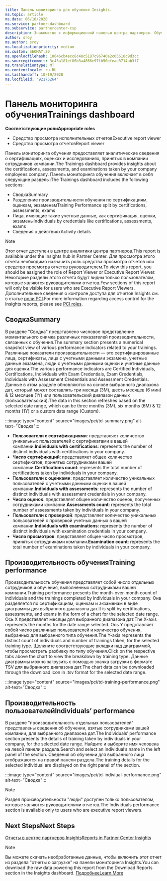 ```yaml
---
title: Панель мониторинга для обучения Insights.
ms.topic: article
ms.date: 06/16/2020
ms.service: partner-dashboard
ms.subservice: partnercenter-csp
description: Знакомство с информационной панелью центра партнеров. Обучение — это один из отчетов, доступных в области управления партнерами Insights (PCI).
author: sroy
ms.author: sroy
ms.localizationpriority: medium
ms.custom: SEOMAY.20
ms.openlocfilehash: 10646cb4ecc6c48c5187c96740a2c05610c9d3cc
ms.sourcegitcommit: 3c45a181ef86b3a4866e97fb50efeae8714ab3f7
ms.translationtype: MT
ms.contentlocale: ru-RU
ms.lasthandoff: 10/19/2020
ms.locfileid: "92175264"
---
```

# <a name="trainings-dashboard"></a><span data-ttu-id="411a4-104">Панель мониторинга обучения</span><span class="sxs-lookup"><span data-stu-id="411a4-104">Trainings dashboard</span></span>

<span data-ttu-id="411a4-105">**Соответствующие роли**</span><span class="sxs-lookup"><span data-stu-id="411a4-105">**Appropriate roles**</span></span>
- <span data-ttu-id="411a4-106">Средство просмотра исполнительных отчетов</span><span class="sxs-lookup"><span data-stu-id="411a4-106">Executive report viewer</span></span>
- <span data-ttu-id="411a4-107">Средство просмотра отчетов</span><span class="sxs-lookup"><span data-stu-id="411a4-107">Report viewer</span></span>

<span data-ttu-id="411a4-108">Панель мониторинга обучения предоставляет аналитические сведения о сертификациях, оценках и исследованиях, принятых в компании сотрудников компании.</span><span class="sxs-lookup"><span data-stu-id="411a4-108">The Trainings dashboard provides insights about the certifications, assessments, and examinations taken by your company employees company.</span></span> <span data-ttu-id="411a4-109">Панель мониторинга обучения включает в себя следующие разделы:</span><span class="sxs-lookup"><span data-stu-id="411a4-109">The Trainings dashboard includes the following sections:</span></span>

- <span data-ttu-id="411a4-110">Сводка</span><span class="sxs-lookup"><span data-stu-id="411a4-110">Summary</span></span>
- <span data-ttu-id="411a4-111">Разделение производительности обучения по сертификациям, оценкам, экзаменам</span><span class="sxs-lookup"><span data-stu-id="411a4-111">Training Performance split by certifications, assessments, exams</span></span>
- <span data-ttu-id="411a4-112">Лица, имеющие такие учетные данные, как сертификация, оценки, экзамены</span><span class="sxs-lookup"><span data-stu-id="411a4-112">Individuals by credentials like certifications, assessments, exams</span></span>
- <span data-ttu-id="411a4-113">Сведения о действиях</span><span class="sxs-lookup"><span data-stu-id="411a4-113">Activity details</span></span>

>[!NOTE] 
><span data-ttu-id="411a4-114">Этот отчет доступен в центре аналитики центра партнеров.</span><span class="sxs-lookup"><span data-stu-id="411a4-114">This report is available under the Insights hub in Partner Center.</span></span> <span data-ttu-id="411a4-115">Для просмотра этого отчета необходимо назначить роль средства просмотра отчетов или средство просмотра отчетов руководителем.</span><span class="sxs-lookup"><span data-stu-id="411a4-115">To view this report, you should be assigned the role of Report Viewer or Executive Report Viewer.</span></span> <span data-ttu-id="411a4-116">Некоторые разделы этого отчета будут видны только пользователям, которые являются руководителями отчетов.</span><span class="sxs-lookup"><span data-stu-id="411a4-116">Few sections of this report will only be visible for users who are Executive Report Viewers.</span></span> <span data-ttu-id="411a4-117">Дополнительные сведения о контроле доступа для отчетов Insights см. в статье [роли PCI](pci-roles.md).</span><span class="sxs-lookup"><span data-stu-id="411a4-117">For more information regarding access control for the Insights reports, please see [PCI roles](pci-roles.md).</span></span>

## <a name="summary"></a><span data-ttu-id="411a4-118">Сводка</span><span class="sxs-lookup"><span data-stu-id="411a4-118">Summary</span></span>

<span data-ttu-id="411a4-119">В разделе "Сводка" представлено числовое представление моментального снимка различных показателей производительности, связанных с обучения.</span><span class="sxs-lookup"><span data-stu-id="411a4-119">The summary section presents a numerical snapshot view of various performance indicators related to your trainings.</span></span> <span data-ttu-id="411a4-120">Различные показатели производительности — это сертифицированные лица, сертификаты, лица с учетными данными экзамена, учетные данные экзамена, люди с учетными данными оценки и учетные данные для оценки.</span><span class="sxs-lookup"><span data-stu-id="411a4-120">The various performance indicators are Certified Individuals, Certifications, Individuals with Exam Credentials, Exam Credentials, Individuals with Assessment Credentials and Assessment Credentials.</span></span> <span data-ttu-id="411a4-121">Данные в этом разделе обновляются на основе выбранного диапазона дат, который может составлять три месяца (3M), шесть месяцев (6 мин) & 12 месяцев (1Y) или пользовательский диапазон данных (пользовательский).</span><span class="sxs-lookup"><span data-stu-id="411a4-121">The data in this section refreshes based on the selected date range, which can be three months (3M), six months (6M) & 12 months (1Y) or a custom data range (Custom).</span></span> 

:::image type="content" source="images/pci/td-summary.png" alt-text="Сводка":::

- <span data-ttu-id="411a4-123">**Пользователи с сертификациями**: представляет количество уникальных пользователей с сертификатами в вашей компании.</span><span class="sxs-lookup"><span data-stu-id="411a4-123">**Individuals with certifications**: represents the number of distinct individuals with certifications in your company.</span></span>
- <span data-ttu-id="411a4-124">**Число сертификаций**: представляет общее количество сертификатов, принятых сотрудниками вашей компании.</span><span class="sxs-lookup"><span data-stu-id="411a4-124">**Certifications count**: represents the total number of certifications taken by individuals in your company.</span></span>
- <span data-ttu-id="411a4-125">**Пользователи с оценками**: представляет количество уникальных пользователей с учетными данными оценки в вашей компании.</span><span class="sxs-lookup"><span data-stu-id="411a4-125">**Individuals with assessments**: represents the number of distinct individuals with assessment credentials in your company.</span></span> 
- <span data-ttu-id="411a4-126">**Число оценок**. представляет общее количество оценок, полученных сотрудниками компании.</span><span class="sxs-lookup"><span data-stu-id="411a4-126">**Assessments count**: represents the total number of assessments taken by individuals in your company.</span></span>
- <span data-ttu-id="411a4-127">**Пользователи с проверкой**: представляет количество уникальных пользователей с проверкой учетных данных в вашей компании.</span><span class="sxs-lookup"><span data-stu-id="411a4-127">**Individuals with examinations**: represents the number of distinct individuals with examination credentials in your company.</span></span> 
- <span data-ttu-id="411a4-128">**Число просмотров**: представляет общее число просмотров, принятых сотрудниками компании.</span><span class="sxs-lookup"><span data-stu-id="411a4-128">**Examination count**: represents the total number of examinations taken by individuals in your company.</span></span>

## <a name="training-performance"></a><span data-ttu-id="411a4-129">Производительность обучения</span><span class="sxs-lookup"><span data-stu-id="411a4-129">Training performance</span></span>

<span data-ttu-id="411a4-130">Производительность обучения представляет собой число отдельных сотрудников и обучения, выполненных сотрудниками вашей компании.</span><span class="sxs-lookup"><span data-stu-id="411a4-130">Training performance presents the month-over-month count of individuals and the trainings completed by individuals in your company.</span></span> <span data-ttu-id="411a4-131">Она разделяется по сертификациям, оценкам и экзаменам в виде диаграммы для выбранного диапазона дат.</span><span class="sxs-lookup"><span data-stu-id="411a4-131">It is split by certifications, assessments, and exams in the form of a chart for the selected date range.</span></span> <span data-ttu-id="411a4-132">Ось X представляет месяцы для выбранного диапазона дат.</span><span class="sxs-lookup"><span data-stu-id="411a4-132">The X-axis represents the months for the date range selected.</span></span> <span data-ttu-id="411a4-133">Ось Y представляет собой число различных пользователей и количество обучения, выбранных для выбранного типа обучения.</span><span class="sxs-lookup"><span data-stu-id="411a4-133">The Y-axis represents the distinct count of individuals and number of trainings taken, for the selected training type.</span></span> <span data-ttu-id="411a4-134">Щелкните соответствующие вкладки над диаграммой, чтобы просмотреть разбивку по типу обучения.</span><span class="sxs-lookup"><span data-stu-id="411a4-134">Click on the respective tabs above the chart to view the breakdown by training type.</span></span> <span data-ttu-id="411a4-135">Данные диаграммы можно загрузить с помощью значка загрузки в формате TSV для выбранного диапазона дат.</span><span class="sxs-lookup"><span data-stu-id="411a4-135">The chart data can be downloaded through the download icon in .tsv format for the selected date range.</span></span>

:::image type="content" source="images/pci/td-training-performance.png" alt-text="Сводка":::

## <a name="individuals-performance"></a><span data-ttu-id="411a4-137">Производительность пользователей</span><span class="sxs-lookup"><span data-stu-id="411a4-137">Individuals’ performance</span></span>

<span data-ttu-id="411a4-138">В разделе "производительность отдельных пользователей" представлены сведения об обучении, взятые сотрудниками вашей компании, для выбранного диапазона дат.</span><span class="sxs-lookup"><span data-stu-id="411a4-138">The Individuals’ performance section presents the details of training taken by individuals in your company, for the selected date range.</span></span> <span data-ttu-id="411a4-139">Найдите и выберите имя человека на левой панели раздела.</span><span class="sxs-lookup"><span data-stu-id="411a4-139">Search and select an individual’s name in the left panel of the section.</span></span> <span data-ttu-id="411a4-140">Сведения об обучении для выбранного лица отображаются на правой панели раздела.</span><span class="sxs-lookup"><span data-stu-id="411a4-140">The training details for the selected individual are displayed on the right panel of the section.</span></span>

:::image type="content" source="images/pci/td-indiviual-performance.png" alt-text="Сводка":::

>[!NOTE] 
> <span data-ttu-id="411a4-142">Раздел производительности "люди" доступен только пользователям, которые являются руководителями отчетов.</span><span class="sxs-lookup"><span data-stu-id="411a4-142">The Individuals performance section is available only to users who are executive report viewers.</span></span> 

## <a name="next-steps"></a><span data-ttu-id="411a4-143">Next Steps</span><span class="sxs-lookup"><span data-stu-id="411a4-143">Next Steps</span></span>

[<span data-ttu-id="411a4-144">Отчеты в центре партнеров Insights</span><span class="sxs-lookup"><span data-stu-id="411a4-144">Reports in Partner Center Insights</span></span>](partner-center-insights.md)

>[!NOTE] 
> <span data-ttu-id="411a4-145">Вы можете скачать необработанные данные, чтобы включить этот отчет из раздела "отчеты о загрузке" на панели мониторинга Insights.</span><span class="sxs-lookup"><span data-stu-id="411a4-145">You can download the raw data powering this report from the Download Reports section in the Insights dashboard.</span></span> [<span data-ttu-id="411a4-146">Подробнее</span><span class="sxs-lookup"><span data-stu-id="411a4-146">Learn More</span></span>](pci-download-reports.md)